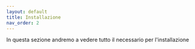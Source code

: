 ```yaml
---
layout: default
title: Installazione
nav_order: 2
---
```



In questa sezione andremo a vedere tutto il necessario per l'installazione
